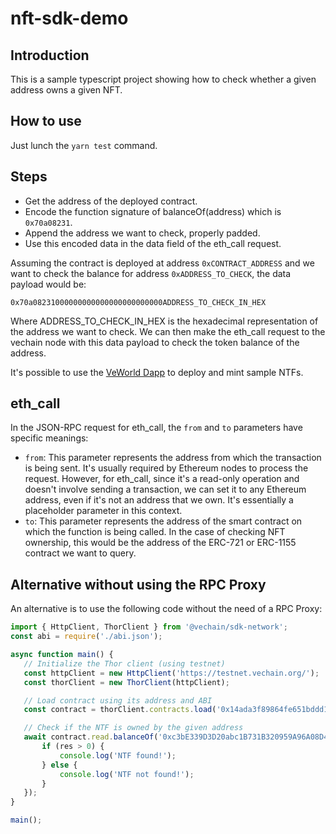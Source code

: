 # nft-sdk-demo

## Introduction

This is a sample typescript project showing how to check whether a given address owns a given NFT.

## How to use

Just lunch the `yarn test` command.

## Steps

 - Get the address of the deployed contract.
 - Encode the function signature of balanceOf(address) which is `0x70a08231`.
 - Append the address we want to check, properly padded.
 - Use this encoded data in the data field of the eth_call request.

Assuming the contract is deployed at address `0xCONTRACT_ADDRESS` and we want to check the balance for address `0xADDRESS_TO_CHECK`, the data payload would be:

`0x70a08231000000000000000000000000ADDRESS_TO_CHECK_IN_HEX`

Where ADDRESS_TO_CHECK_IN_HEX is the hexadecimal representation of the address we want to check. We can then make the eth_call request to the vechain node with this data payload to check the token balance of the address.

It's possible to use the [VeWorld Dapp](https://veworld-dapp-vecha.in/) to deploy and mint sample NTFs.

## eth_call

In the JSON-RPC request for eth_call, the `from` and `to` parameters have specific meanings:
 - `from`: This parameter represents the address from which the transaction is being sent. It's usually required by Ethereum nodes to process the request. However, for eth_call, since it's a read-only operation and doesn't involve sending a transaction, we can set it to any Ethereum address, even if it's not an address that we own. It's essentially a placeholder parameter in this context.
 - `to`: This parameter represents the address of the smart contract on which the function is being called. In the case of checking NFT ownership, this would be the address of the ERC-721 or ERC-1155 contract we want to query.

 ## Alternative without using the RPC Proxy

An alternative is to use the following code without the need of a RPC Proxy:

 ```typescript
import { HttpClient, ThorClient } from '@vechain/sdk-network';
const abi = require('./abi.json');

async function main() {
    // Initialize the Thor client (using testnet)
    const httpClient = new HttpClient('https://testnet.vechain.org/');
    const thorClient = new ThorClient(httpClient);

    // Load contract using its address and ABI
    const contract = thorClient.contracts.load('0x14ada3f89864fe651bddd1a95e55dffb3c729aef', abi);

    // Check if the NTF is owned by the given address
    await contract.read.balanceOf('0xc3bE339D3D20abc1B731B320959A96A08D479584').then((res: any) => {
        if (res > 0) {
            console.log('NTF found!');
        } else {
            console.log('NTF not found!');
        }
    });
}

main();
 ```